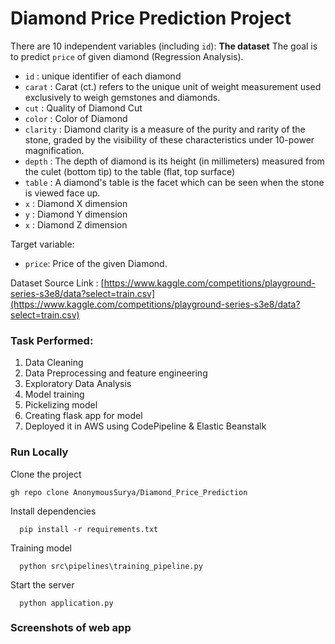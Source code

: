 # Diamond Price Prediction Project


There are 10 independent variables (including `id`):
**The dataset** The goal is to predict `price` of given diamond (Regression Analysis).
* `id` : unique identifier of each diamond
* `carat` : Carat (ct.) refers to the unique unit of weight measurement used exclusively to weigh gemstones and diamonds.
* `cut` : Quality of Diamond Cut
* `color` : Color of Diamond
* `clarity` : Diamond clarity is a measure of the purity and rarity of the stone, graded by the visibility of these characteristics under 10-power magnification.
* `depth` : The depth of diamond is its height (in millimeters) measured from the culet (bottom tip) to the table (flat, top surface)
* `table` : A diamond's table is the facet which can be seen when the stone is viewed face up.
* `x` : Diamond X dimension
* `y` : Diamond Y dimension
* `x` : Diamond Z dimension

Target variable:
* `price`: Price of the given Diamond.

Dataset Source Link :
[https://www.kaggle.com/competitions/playground-series-s3e8/data?select=train.csv](https://www.kaggle.com/competitions/playground-series-s3e8/data?select=train.csv)



### Task Performed:
1. Data Cleaning
2. Data Preprocessing and feature engineering
3. Exploratory Data Analysis
4. Model training
5. Pickelizing model
6. Creating flask app for model
7. Deployed it in AWS using CodePipeline & Elastic Beanstalk 



### Run Locally

Clone the project
```
gh repo clone AnonymousSurya/Diamond_Price_Prediction
```
Install dependencies

```
  pip install -r requirements.txt
```
Training model 

```
  python src\pipelines\training_pipeline.py
```

Start the server

```
  python application.py
```


### Screenshots of web app

